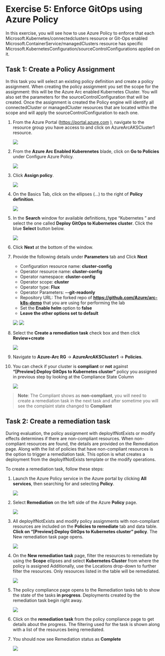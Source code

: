 # Exercise 5: Enforce GitOps using Azure Policy
In this exercise, you will see how to use Azure Policy to enforce that each Microsoft.Kubernetes/connectedclusters resource or Git-Ops enabled Microsoft.ContainerService/managedClusters resource has specific Microsoft.KubernetesConfiguration/sourceControlConfigurations applied on it.

## Task 1: Create a Policy Assignment
In this task you will select an existing policy definition and create a policy assignment. When creating the policy assignment you set the scope for the assignment: this will be the Azure Arc enabled Kubernetes Cluster. You will also set the parameters for the sourceControlConfiguration that will be created. Once the assignment is created the Policy engine will identify all connectedCluster or managedCluster resources that are located within the scope and will apply the sourceControlConfiguration to each one.

1. From the Azure Portal (https://portal.azure.com ), navigate to the resource group you have access to and click on AzureArcAKSCluster1 resource. 

     ![](./images/arc-0013.png)

2. From the **Azure Arc Enabled Kuberenetes** blade, click on **Go to Policies** under Configure Azure Policy.

     ![](./images/arc-0014.png)

3. Click **Assign policy**.

     ![](./images/arc-0015.png)

4. On the Basics Tab, click on the ellipses (…) to the right of **Policy definition**.

     ![](./images/arc-0016.png)

5. In the **Search** window for available definitions, type “Kubernetes ” and select the one called **Deploy GitOps to Kubernetes cluster**.  Click the blue **Select** button below.

     ![](./images/arc-0041.png)

6. Click **Next** at the bottom of the window.

7. Provide the following details under **Parameters** tab and Click **Next**
   - Configuration resource name: **cluster-config**
   - Operator resource name: **cluster-config**
   - Operator namespace: **cluster-config**
   - Operator scope: **cluster**
   - Operator type: **Flux**
   - Operator Parameters: **--git-readonly**
   - Repository URL: The forked repo of **https://github.com/Azure/arc-k8s-demo** that you are using for performing the lab
   - Set the **Enable helm** option to **false**
   - **Leave the other options set to default**
     
   ![](./images/arc-0042.png)   ![](./images/arc-0043.png) 
   
8. Select the **Create a remediation task** check box and then click **Review+create** 

     ![](./images/arc-0044.png)

10. Navigate to **Azure-Arc RG** -> **AzureArcAKSCluster1** -> **Policies**.

11. You can check if your cluster is **compliant** or **not** against **“[Preview]:Deploy GitOps to Kubernetes cluster”** policy you assigned in previous step by looking at the Compliance State Column

     ![](./images/arc-0049.png)
     
   > **Note**: The Compliant shows as **non-compliant**, you will need to create a remediation task in the next task and after sometime you will see the complaint state changed to **Compliant**
   
## Task 2: Create a remediation task

During evaluation, the policy assignment with deployIfNotExists or modify effects determines if there are non-compliant resources. When non-compliant resources are found, the details are provided on the Remediation page. Along with the list of policies that have non-compliant resources is the option to trigger a remediation task. This option is what creates a deployment from the deployIfNotExists template or the modify operations.

To create a remediation task, follow these steps:

1. Launch the Azure Policy service in the Azure portal by clicking **All services**, then searching for and selecting **Policy**.
   
   ![](./images/arc-0050.png)

2. Select **Remediation** on the left side of the Azure **Policy** page.
  
   ![](./images/arc-0051.png)

3. All deployIfNotExists and modify policy assignments with non-compliant resources are included on the **Policies to remediate** tab and data table. **Click on “[Preview]:Deploy GitOps to Kubernetes cluster” policy**. The New remediation task page opens.
  
   ![](./images/arc-0045.png)

4. On the **New remediation task** page, filter the resources to remediate by using the **Scope** ellipses and select **Kubernetes Cluster** from where the policy is assigned   Additionally, use the Locations drop-down to further filter the resources. Only resources listed in the table will be remediated.
  
   ![](./images/arc-0046.png)

5. The policy compliance page opens to the Remediation tasks tab to show the state of the tasks **in progress**. Deployments created by the remediation task begin right away.

   ![](./images/arc-0047.png)

6. Click on the **remediation task** from the policy compliance page to get details about the progress. The filtering used for the task is shown along with a list of the resources being remediated.

7. You should now see Remediation status as **Complete** 
   
   ![](./images/arc-0048.png)

